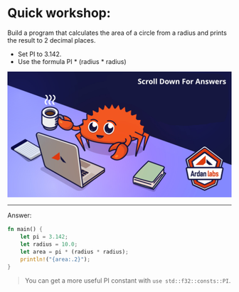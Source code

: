 # Quick workshop: 

Build a program that calculates the area of a circle from a radius and prints the result to 2 decimal places. 

* Set PI to 3.142.
* Use the formula PI * (radius * radius)

![](../images/ScrollTime.png)

-------
Answer:


```rust
fn main() {
    let pi = 3.142;
    let radius = 10.0;
    let area = pi * (radius * radius);
    println!("{area:.2}");
}
```

> You can get a more useful PI constant with `use std::f32::consts::PI`.